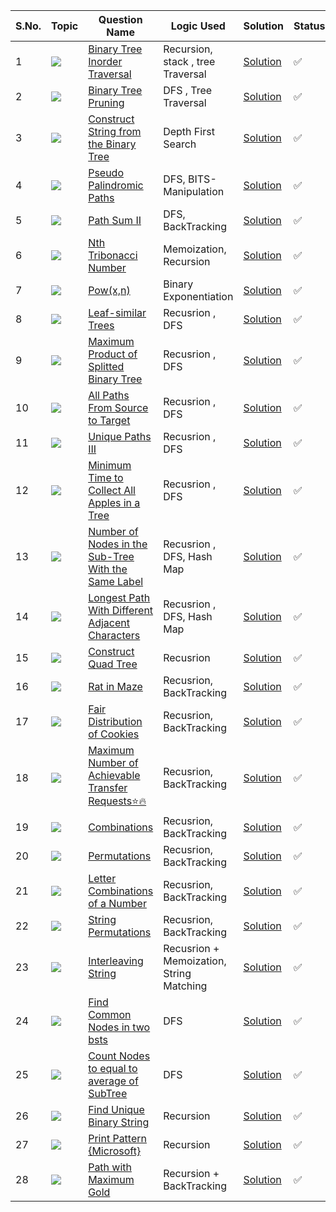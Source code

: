 S.No. | Topic | Question Name | Logic Used | Solution | Status |
------|---------------|------------|-------|------|------|
1 | ![](https://img.shields.io/badge/Recursion-f0772b?style=for-the-badge&logo=array&logoColor=black) | [Binary Tree Inorder Traversal](https://leetcode.com/problems/binary-tree-inorder-traversal/) | Recursion, stack , tree Traversal | [Solution](https://github.com/himanshugupta09/LEETCODE_SOLUTIONS/blob/main/Recursion/BTrree%20inorder%20traversal%20with%20recursion.cpp) | ✅ |
2 | ![](https://img.shields.io/badge/Recursion-f0772b?style=for-the-badge&logo=array&logoColor=black) | [Binary Tree Pruning](https://leetcode.com/problems/binary-tree-pruning/) | DFS , Tree Traversal | [Solution](https://github.com/himanshugupta09/LEETCODE_SOLUTIONS/blob/main/Recursion/Binary_Tree_Pruning.cpp) | ✅ |
3 | ![](https://img.shields.io/badge/Recursion-f0772b?style=for-the-badge&logo=array&logoColor=black) | [Construct String from the Binary Tree](https://leetcode.com/problems/construct-string-from-binary-tree/) | Depth First Search | [Solution](https://github.com/himanshugupta09/LEETCODE_SOLUTIONS/blob/main/Recursion/Construct%20a%20String%20from%20the%20Binary%20Tree.cpp) | ✅ |
4 | ![](https://img.shields.io/badge/Recursion-f0772b?style=for-the-badge&logo=array&logoColor=black) | [Pseudo Palindromic Paths](https://leetcode.com/problems/pseudo-palindromic-paths-in-binary-tree/) |DFS, BITS-Manipulation | [Solution](https://github.com/himanshugupta09/LEETCODE_SOLUTIONS/blob/main/Recursion/Pseudo-Palindromic%20Paths%20in%20a%20Binary%20Tree.cpp) | ✅ |
5 | ![](https://img.shields.io/badge/Recursion-f0772b?style=for-the-badge&logo=array&logoColor=black) | [Path Sum II](https://leetcode.com/problems/path-sum-ii/) |DFS, BackTracking| [Solution](https://github.com/himanshugupta09/LEETCODE_SOLUTIONS/blob/main/Recursion/path-sum-ii.cpp) | ✅ |
6 | ![](https://img.shields.io/badge/Recursion-f0772b?style=for-the-badge&logo=array&logoColor=black) | [Nth Tribonacci Number](https://leetcode.com/problems/n-th-tribonacci-number/) |Memoization, Recursion| [Solution](https://github.com/himanshugupta09/LEETCODE_SOLUTIONS/blob/main/Recursion/nth-tribonacci-number.cpp) | ✅ |
7 | ![](https://img.shields.io/badge/Recursion-f0772b?style=for-the-badge&logo=array&logoColor=black) | [Pow(x,n)](https://leetcode.com/problems/powx-n/)| Binary Exponentiation| [Solution](https://github.com/himanshugupta09/LEETCODE_SOLUTIONS/blob/main/Recursion/powx-n.cpp) | ✅ |
8 | ![](https://img.shields.io/badge/Recursion-f0772b?style=for-the-badge&logo=array&logoColor=black) | [Leaf-similar Trees](https://leetcode.com/problems/leaf-similar-trees/)| Recusrion , DFS| [Solution](https://github.com/himanshugupta09/LEETCODE_SOLUTIONS/blob/main/Recursion/leaf-similar-trees.cpp) | ✅ |
9 | ![](https://img.shields.io/badge/Recursion-f0772b?style=for-the-badge&logo=array&logoColor=black) | [ Maximum Product of Splitted Binary Tree](https://leetcode.com/problems/maximum-product-of-splitted-binary-tree/description/)| Recusrion , DFS| [Solution](https://github.com/himanshugupta09/LEETCODE_SOLUTIONS/blob/main/Recursion/maximum-product-of-splitted-binary-tree.cpp) | ✅ |
10 | ![](https://img.shields.io/badge/Graph-f0772b?style=for-the-badge&logo=array&logoColor=black) | [ All Paths From Source to Target](https://leetcode.com/problems/all-paths-from-source-to-target/description/)| Recusrion , DFS| [Solution](https://github.com/himanshugupta09/LEETCODE_SOLUTIONS/blob/main/Recursion/all-paths-from-source-to-target.cpp) | ✅ |
11 | ![](https://img.shields.io/badge/Graph-f0772b?style=for-the-badge&logo=array&logoColor=black) | [ Unique Paths III](https://leetcode.com/problems/unique-paths-iii/description/)| Recusrion , DFS| [Solution](https://github.com/himanshugupta09/LEETCODE_SOLUTIONS/blob/main/Recursion/unique-paths-iii.cpp) | ✅ |
12 | ![](https://img.shields.io/badge/Recursion-f0772b?style=for-the-badge&logo=array&logoColor=black) | [Minimum Time to Collect All Apples in a Tree](https://leetcode.com/problems/minimum-time-to-collect-all-apples-in-a-tree/description/)| Recusrion , DFS| [Solution](https://github.com/himanshugupta09/LEETCODE_SOLUTIONS/blob/main/Recursion/minimum-time-to-collect-all-apples-in-a-tree.cpp) | ✅ |
13 | ![](https://img.shields.io/badge/Recursion-f0772b?style=for-the-badge&logo=array&logoColor=black) | [Number of Nodes in the Sub-Tree With the Same Label](https://leetcode.com/problems/number-of-nodes-in-the-sub-tree-with-the-same-label/description/)| Recusrion , DFS, Hash Map| [Solution](https://github.com/himanshugupta09/LEETCODE_SOLUTIONS/blob/main/Recursion/number-of-nodes-in-the-sub-tree-with-the-same-label.cpp) | ✅ |
14 | ![](https://img.shields.io/badge/Recursion-f0772b?style=for-the-badge&logo=array&logoColor=black) | [ Longest Path With Different Adjacent Characters](https://leetcode.com/problems/longest-path-with-different-adjacent-characters/description/)| Recusrion , DFS, Hash Map| [Solution](https://github.com/himanshugupta09/LEETCODE_SOLUTIONS/blob/main/Recursion/longest-path-with-different-adjacent-characters.cpp) | ✅ |
15 | ![](https://img.shields.io/badge/Recursion-f0772b?style=for-the-badge&logo=array&logoColor=black) | [ Construct Quad Tree](https://leetcode.com/problems/construct-quad-tree/description/)| Recusrion| [Solution](https://github.com/himanshugupta09/LEETCODE_SOLUTIONS/blob/main/Recursion/construct-quad-tree.cpp) | ✅ |
16 | ![](https://img.shields.io/badge/Recursion-f0772b?style=for-the-badge&logo=array&logoColor=black) | [Rat in Maze](https://practice.geeksforgeeks.org/problems/rat-in-a-maze-problem/1)| Recusrion, BackTracking| [Solution](https://github.com/himanshugupta09/LEETCODE_SOLUTIONS/blob/main/Recursion/rat-in-maze.cpp) | ✅ |
17 | ![](https://img.shields.io/badge/Recursion-f0772b?style=for-the-badge&logo=array&logoColor=black) | [Fair Distribution of Cookies](https://leetcode.com/problems/fair-distribution-of-cookies/description/)| Recusrion, BackTracking| [Solution](https://github.com/himanshugupta09/LEETCODE_SOLUTIONS/blob/main/Recursion/fair-distribution-of-cookies.cpp) | ✅ |
18 | ![](https://img.shields.io/badge/BackTracking-f0772b?style=for-the-badge&logo=array&logoColor=black) | [Maximum Number of Achievable Transfer Requests⭐🔥](https://leetcode.com/problems/maximum-number-of-achievable-transfer-requests/description/)| Recusrion, BackTracking| [Solution](https://github.com/himanshugupta09/LEETCODE_SOLUTIONS/blob/main/Recursion/maximum-number-of-achievable-transfer-requests.cpp) | ✅ |
19 | ![](https://img.shields.io/badge/BackTracking-f0772b?style=for-the-badge&logo=array&logoColor=black) | [Combinations ](https://leetcode.com/problems/combinations/description/)| Recusrion, BackTracking| [Solution](https://github.com/himanshugupta09/LEETCODE_SOLUTIONS/blob/main/Recursion/combinations.cpp) | ✅ |
20 | ![](https://img.shields.io/badge/BackTracking-f0772b?style=for-the-badge&logo=array&logoColor=black) | [Permutations ](https://leetcode.com/problems/permutations/description/)| Recusrion, BackTracking| [Solution](https://github.com/himanshugupta09/LEETCODE_SOLUTIONS/blob/main/Recursion/permutations.cpp) | ✅ |
21 | ![](https://img.shields.io/badge/BackTracking-f0772b?style=for-the-badge&logo=array&logoColor=black) | [Letter Combinations of a Number ](https://leetcode.com/problems/letter-combinations-of-a-number/description/)| Recusrion, BackTracking| [Solution](https://github.com/himanshugupta09/LEETCODE_SOLUTIONS/blob/main/Recursion/letter-combinations-of-a-phone-number.cpp) | ✅ |
22 | ![](https://img.shields.io/badge/BackTracking-f0772b?style=for-the-badge&logo=array&logoColor=black) | [String Permutations ](https://practice.geeksforgeeks.org/problems/permutations-of-a-given-string-1587115620/1)| Recusrion, BackTracking| [Solution](https://github.com/himanshugupta09/LEETCODE_SOLUTIONS/blob/main/Recursion/string-permutations.cpp) | ✅ |
23 | ![](https://img.shields.io/badge/String-f0772b?style=for-the-badge&logo=array&logoColor=black) | [Interleaving String ](https://leetcode.com/problems/interleaving-string/description/)| Recusrion + Memoization, String Matching| [Solution](https://github.com/himanshugupta09/LEETCODE_SOLUTIONS/blob/main/Recursion/interleaving-string.cpp) | ✅ |
24 | ![](https://img.shields.io/badge/TREES-f0772b?style=for-the-badge&logo=array&logoColor=black) | [Find Common Nodes in two bsts ](https://practice.geeksforgeeks.org/problems/print-common-nodes-in-bst/1)| DFS| [Solution](https://github.com/himanshugupta09/LEETCODE_SOLUTIONS/blob/main/Recursion/find-common-nodes-in-two-bsts.cpp) | ✅ |
25 | ![](https://img.shields.io/badge/TREES-f0772b?style=for-the-badge&logo=array&logoColor=black) | [Count Nodes to equal to average of SubTree](https://leetcode.com/problems/count-nodes-equal-to-average-of-subtree/)| DFS| [Solution](https://github.com/himanshugupta09/LEETCODE_SOLUTIONS/blob/main/Recursion/count-nodes-equal-to-average-of-subtree.cpp) | ✅ |
26 | ![](https://img.shields.io/badge/BackTracking-f0772b?style=for-the-badge&logo=array&logoColor=black) | [Find Unique Binary String](https://leetcode.com/problems/find-unique-binary-string/)| Recursion| [Solution](https://github.com/himanshugupta09/LEETCODE_SOLUTIONS/blob/main/Recursion/find-unique-binary-string.cpp) | ✅ |
27 | ![](https://img.shields.io/badge/Recusrion-f0772b?style=for-the-badge&logo=array&logoColor=black) | [Print Pattern {Microsoft}](https://www.geeksforgeeks.org/problems/print-pattern3549/1)| Recursion| [Solution](https://github.com/himanshugupta09/LEETCODE_SOLUTIONS/blob/main/Recursion/print-pattern.cpp) | ✅ |
28 | ![](https://img.shields.io/badge/Recusrion-f0772b?style=for-the-badge&logo=array&logoColor=black) | [Path with Maximum Gold](https://leetcode.com/problems/path-with-maximum-gold/)| Recursion + BackTracking| [Solution](https://github.com/himanshugupta09/LEETCODE_SOLUTIONS/blob/main/Recursion/path-with-maximum-gold.cpp) | ✅ |














